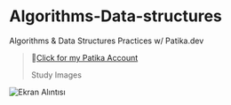 # Algorithms-Data-structures
Algorithms &amp; Data Structures Practices w/ Patika.dev <br>
>🔗[Click for my Patika Account](https://app.patika.dev/idilsezen)<br>  
>
>Study Images

![Ekran Alıntısı](https://user-images.githubusercontent.com/127500847/230087959-8e87e725-289b-4ad6-8b46-60013bc2e8e6.PNG)
